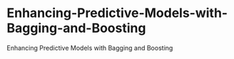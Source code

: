# Enhancing-Predictive-Models-with-Bagging-and-Boosting
Enhancing Predictive Models with Bagging and Boosting
